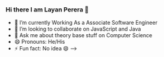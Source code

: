 ### Hi there I am Layan Perera 👋
- 🔭 I’m currently Working As a Associate Software Engineer
- 👯 I’m looking to collaborate on JavaScript and Java
- 💬 Ask me about theory base stuff on Computer Science 
- 😄 Pronouns: He/His
- ⚡ Fun fact: No idea 😄 
-->
